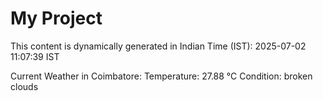 # My Project

This content is dynamically generated in Indian Time (IST): 2025-07-02 11:07:39 IST


Current Weather in Coimbatore:
Temperature: 27.88 °C
Condition: broken clouds
